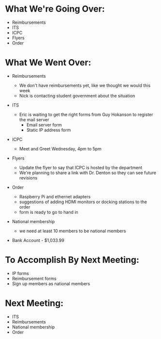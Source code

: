 # What We're Going Over:- Reimbursements- ITS- ICPC- Flyers- Order# What We Went Over:  - Reimbursements	- We don't have reimbursements yet, like we thought we would this week	- Nick is contacting student government about the situation- ITS	- Eric is waiting to get the right forms from Guy Hokanson to register the mail server		- Email server form		- Static IP address form- ICPC	- Meet and Greet Wednesday, 4pm to 5pm- Flyers	- Update the flyer to say that ICPC is hosted by the department	- We're planning to share a link with Dr. Denton so they can see future revisions- Order	- Raspberry Pi and ethernet adapters	- suggestions of adding HDMI monitors or docking stations to the order	- form is ready to go to hand in	- National membership	- we need at least 10 members to be national members- Bank Account - $1,033.99# To Accomplish By Next Meeting:  - IP forms- Reimbursement forms- Sign up members as national members# Next Meeting:- ITS- Reimbursements- National membership- Order